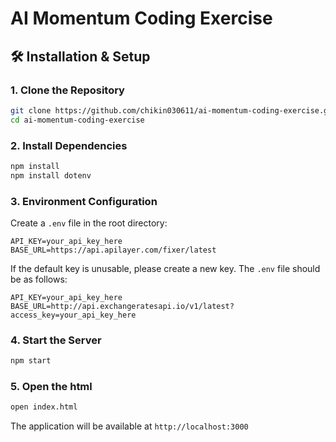 # AI Momentum Coding Exercise

## 🛠️ Installation & Setup

### 1. Clone the Repository
```bash
git clone https://github.com/chikin030611/ai-momentum-coding-exercise.git
cd ai-momentum-coding-exercise
```

### 2. Install Dependencies
```bash
npm install
npm install dotenv
```

### 3. Environment Configuration
Create a `.env` file in the root directory:
```env
API_KEY=your_api_key_here
BASE_URL=https://api.apilayer.com/fixer/latest
```
If the default key is unusable, please create a new key. The `.env` file should be as follows:
```env
API_KEY=your_api_key_here
BASE_URL=http://api.exchangeratesapi.io/v1/latest?access_key=your_api_key_here
```

### 4. Start the Server
```bash
npm start
```

### 5. Open the html
```bash
open index.html
```


The application will be available at `http://localhost:3000`
